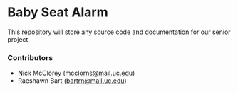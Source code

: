 # Baby Seat Alarm
This repository will store any source code and documentation for our senior project

### Contributors
- Nick McClorey (mcclorns@mail.uc.edu)
- Raeshawn Bart (bartrn@mail.uc.edu)